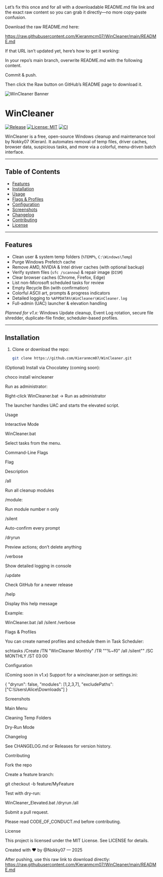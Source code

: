 Let’s fix this once and for all with a downloadable README.md file link and the exact raw content so you can grab it directly—no more copy-paste confusion.

Download the raw README.md here:

https://raw.githubusercontent.com/Kieranmcm07/WinCleaner/main/README.md

If that URL isn’t updated yet, here’s how to get it working:

In your repo’s main branch, overwrite README.md with the following content.

Commit & push.

Then click the Raw button on GitHub’s README page to download it.

<!-- assets/banner.png should be 640×200px -->
![WinCleaner Banner](assets/banner.png)

# WinCleaner

[![Release](https://img.shields.io/github/v/release/Kieranmcm07/WinCleaner?style=flat-square)](https://github.com/Kieranmcm07/WinCleaner/releases)
[![License: MIT](https://img.shields.io/github/license/Kieranmcm07/WinCleaner?style=flat-square)](https://github.com/Kieranmcm07/WinCleaner/blob/main/LICENSE)
[![CI](https://img.shields.io/github/actions/workflow/status/Kieranmcm07/WinCleaner/ci.yml?style=flat-square)](https://github.com/Kieranmcm07/WinCleaner/actions)

WinCleaner is a free, open-source Windows cleanup and maintenance tool by Nokky07 (Kieran). It automates removal of temp files, driver caches, browser data, suspicious tasks, and more via a colorful, menu-driven batch interface.

---

## Table of Contents

- [Features](#features)
- [Installation](#installation)
- [Usage](#usage)
- [Flags & Profiles](#flags--profiles)
- [Configuration](#configuration)
- [Screenshots](#screenshots)
- [Changelog](#changelog)
- [Contributing](#contributing)
- [License](#license)

---

## Features <a name="features"></a>

- Clean user & system temp folders (`%TEMP%`, `C:\Windows\Temp`)
- Purge Windows Prefetch cache
- Remove AMD, NVIDIA & Intel driver caches (with optional backup)
- Verify system files (`sfc /scannow`) & repair image (`DISM`)
- Clear browser caches (Chrome, Firefox, Edge)
- List non-Microsoft scheduled tasks for review
- Empty Recycle Bin (with confirmation)
- Colorful ASCII art, prompts & progress indicators
- Detailed logging to `%APPDATA%\WinCleaner\WinCleaner.log`
- Full-admin (UAC) launcher & elevation handling

*Planned for v1.x:* Windows Update cleanup, Event Log rotation, secure file shredder, duplicate-file finder, scheduler-based profiles.

---

## Installation <a name="installation"></a>

1. Clone or download the repo:  
   ```bash
   git clone https://github.com/Kieranmcm07/WinCleaner.git

(Optional) Install via Chocolatey (coming soon):

choco install wincleaner

Run as administrator:

Right-click WinCleaner.bat → Run as administrator

The launcher handles UAC and starts the elevated script.

Usage <a name="usage"></a>

Interactive Mode

WinCleaner.bat

Select tasks from the menu.

Command-Line Flags

Flag

Description

/all

Run all cleanup modules

/module:<n>

Run module number n only

/silent

Auto-confirm every prompt

/dryrun

Preview actions; don’t delete anything

/verbose

Show detailed logging in console

/update

Check GitHub for a newer release

/help

Display this help message

Example:

WinCleaner.bat /all /silent /verbose

Flags & Profiles <a name="flags--profiles"></a>

You can create named profiles and schedule them in Task Scheduler:

schtasks /Create /TN "WinCleaner Monthly" /TR "\"%~f0\" /all /silent\"" /SC MONTHLY /ST 03:00

Configuration <a name="configuration"></a>

(Coming soon in v1.x) Support for a wincleaner.json or settings.ini:

{
  "dryrun": false,
  "modules": [1,2,3,7],
  "excludePaths": ["C:\\Users\\Alice\\Downloads"]
}

Screenshots <a name="screenshots"></a>

Main Menu

Cleaning Temp Folders

Dry-Run Mode







Changelog <a name="changelog"></a>

See CHANGELOG.md or Releases for version history.

Contributing <a name="contributing"></a>

Fork the repo

Create a feature branch:

git checkout -b feature/MyFeature

Test with dry-run:

WinCleaner_Elevated.bat /dryrun /all

Submit a pull request.

Please read CODE_OF_CONDUCT.md before contributing.

License <a name="license"></a>

This project is licensed under the MIT License. See LICENSE for details.

Created with ♥ by @Nokky07 — 2025


After pushing, use this raw link to download directly:  
https://raw.githubusercontent.com/Kieranmcm07/WinCleaner/main/README.md